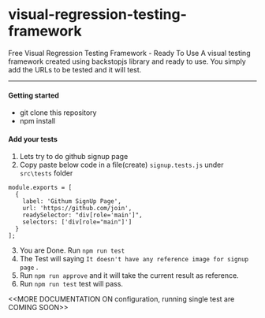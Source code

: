 # visual-regression-testing-framework
Free Visual Regression Testing Framework - Ready To Use
A visual testing framework created using backstopjs library and ready to use.
 You simply add the URLs to be tested and it will test.
 
---
#### Getting started
- git clone this repository
- npm install

#### Add your tests
1. Lets try to do github signup page
2. Copy paste below code in a file(create) `signup.tests.js` under `src\tests` folder
```
module.exports = [
  {
    label: 'Githum SignUp Page',
    url: 'https://github.com/join',
    readySelector: "div[role='main']",
    selectors: ['div[role="main"]']
  }
]; 
```

3. You are Done. Run `npm run test`
4. The Test will saying `It doesn't have any reference image for signup page` .
5. Run `npm run approve` and it will take the current result as reference.
6. Run `npm run test` test will pass.

<<MORE DOCUMENTATION ON configuration, running single test are COMING SOON>>





